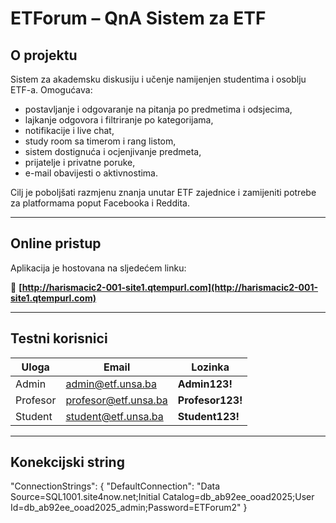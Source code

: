 # ETForum – QnA Sistem za ETF

## O projektu

Sistem za akademsku diskusiju i učenje namijenjen studentima i osoblju ETF-a. Omogućava:

- postavljanje i odgovaranje na pitanja po predmetima i odsjecima,
- lajkanje odgovora i filtriranje po kategorijama,
- notifikacije i live chat,
- study room sa timerom i rang listom,
- sistem dostignuća i ocjenjivanje predmeta,
- prijatelje i privatne poruke,
- e-mail obavijesti o aktivnostima.

Cilj je poboljšati razmjenu znanja unutar ETF zajednice i zamijeniti potrebe za platformama poput Facebooka i Reddita.


---

## Online pristup

Aplikacija je hostovana na sljedećem linku:

🔗 **[http://harismacic2-001-site1.qtempurl.com](http://harismacic2-001-site1.qtempurl.com)**

---

## Testni korisnici

| Uloga     | Email                   | Lozinka          |
|-----------|-------------------------|------------------|
| Admin     | admin@etf.unsa.ba       | **Admin123!**    |
| Profesor  | profesor@etf.unsa.ba    | **Profesor123!** |
| Student   | student@etf.unsa.ba     | **Student123!**  |

---

## Konekcijski string


"ConnectionStrings": {
  "DefaultConnection": "Data Source=SQL1001.site4now.net;Initial Catalog=db_ab92ee_ooad2025;User Id=db_ab92ee_ooad2025_admin;Password=ETForum2"
}
